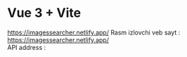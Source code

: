 # Vue 3 + Vite
https://imagessearcher.netlify.app/
Rasm izlovchi veb sayt : <a href="https://imagessearcher.netlify.app/">https://imagessearcher.netlify.app/</a>
<br>
API address : <a href="https://api.pexels.com"></a>
